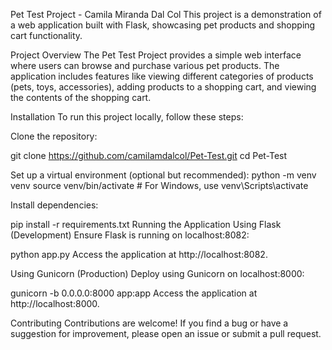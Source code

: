 Pet Test Project - Camila Miranda Dal Col
This project is a demonstration of a web application built with Flask, showcasing pet products and shopping cart functionality.

Project Overview
The Pet Test Project provides a simple web interface where users can browse and purchase various pet products. The application includes features like viewing different categories of products (pets, toys, accessories), adding products to a shopping cart, and viewing the contents of the shopping cart.

Installation
To run this project locally, follow these steps:

Clone the repository:

git clone https://github.com/camilamdalcol/Pet-Test.git
cd Pet-Test

Set up a virtual environment (optional but recommended):
python -m venv venv
source venv/bin/activate  # For Windows, use venv\Scripts\activate

Install dependencies:

pip install -r requirements.txt
Running the Application
Using Flask (Development)
Ensure Flask is running on localhost:8082:

python app.py
Access the application at http://localhost:8082.

Using Gunicorn (Production)
Deploy using Gunicorn on localhost:8000:

gunicorn -b 0.0.0.0:8000 app:app
Access the application at http://localhost:8000.

Contributing
Contributions are welcome! If you find a bug or have a suggestion for improvement, please open an issue or submit a pull request.
